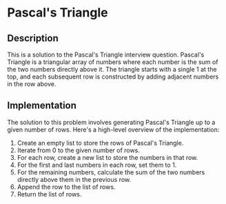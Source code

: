 # Pascal's Triangle

## Description
This is a solution to the Pascal's Triangle interview question. Pascal's Triangle is a triangular array of numbers where each number is the sum of the two numbers directly above it. The triangle starts with a single 1 at the top, and each subsequent row is constructed by adding adjacent numbers in the row above.

## Implementation
The solution to this problem involves generating Pascal's Triangle up to a given number of rows. Here's a high-level overview of the implementation:

1. Create an empty list to store the rows of Pascal's Triangle.
2. Iterate from 0 to the given number of rows.
3. For each row, create a new list to store the numbers in that row.
4. For the first and last numbers in each row, set them to 1.
5. For the remaining numbers, calculate the sum of the two numbers directly above them in the previous row.
6. Append the row to the list of rows.
7. Return the list of rows.
